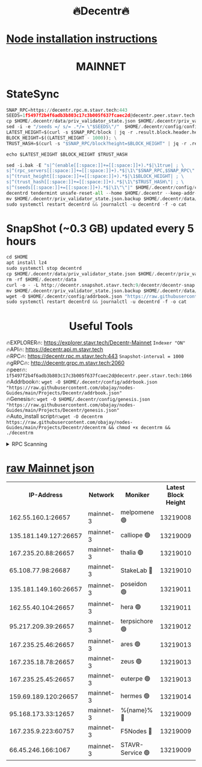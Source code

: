 <h1 align="center"> 🔥Decentr🔥</h1>

[Node installation instructions](https://github.com/obajay/nodes-Guides/tree/main/Projects/Decentr)
=
<h1 align="center"> MAINNET</h1>

# StateSync
```python
SNAP_RPC=https://decentr.rpc.m.stavr.tech:443
SEEDS=1f5497f2b4f6adb3b803c17c3b005f637fcaec2d@decentr.peer.stavr.tech:1066
cp $HOME/.decentr/data/priv_validator_state.json $HOME/.decentr/priv_validator_state.json.backup
sed -i -e "/seeds =/ s/= .*/= \"$SEEDS\"/"  $HOME/.decentr/config/config.toml
LATEST_HEIGHT=$(curl -s $SNAP_RPC/block | jq -r .result.block.header.height); \
BLOCK_HEIGHT=$((LATEST_HEIGHT - 1000)); \
TRUST_HASH=$(curl -s "$SNAP_RPC/block?height=$BLOCK_HEIGHT" | jq -r .result.block_id.hash)

echo $LATEST_HEIGHT $BLOCK_HEIGHT $TRUST_HASH

sed -i.bak -E "s|^(enable[[:space:]]+=[[:space:]]+).*$|\1true| ; \
s|^(rpc_servers[[:space:]]+=[[:space:]]+).*$|\1\"$SNAP_RPC,$SNAP_RPC\"| ; \
s|^(trust_height[[:space:]]+=[[:space:]]+).*$|\1$BLOCK_HEIGHT| ; \
s|^(trust_hash[[:space:]]+=[[:space:]]+).*$|\1\"$TRUST_HASH\"| ; \
s|^(seeds[[:space:]]+=[[:space:]]+).*$|\1\"\"|" $HOME/.decentr/config/config.toml
decentrd tendermint unsafe-reset-all --home $HOME/.decentr --keep-addr-book
mv $HOME/.decentr/priv_validator_state.json.backup $HOME/.decentr/data/priv_validator_state.json
sudo systemctl restart decentrd && journalctl -u decentrd -f -o cat
```
# SnapShot (~0.3 GB) updated every 5 hours
```python
cd $HOME
apt install lz4
sudo systemctl stop decentrd
cp $HOME/.decentr/data/priv_validator_state.json $HOME/.decentr/priv_validator_state.json.backup
rm -rf $HOME/.decentr/data
curl -o - -L http://decentr.snapshot.stavr.tech:9/decentr/decentr-snap.tar.lz4 | lz4 -c -d - | tar -x -C $HOME/.decentr --strip-components 2
mv $HOME/.decentr/priv_validator_state.json.backup $HOME/.decentr/data/priv_validator_state.json
wget -O $HOME/.decentr/config/addrbook.json "https://raw.githubusercontent.com/obajay/nodes-Guides/main/Projects/Decentr/addrbook.json"
sudo systemctl restart decentrd && journalctl -u decentrd -f -o cat
```

 <h1 align="center"> Useful Tools</h1>

🔥EXPLORER🔥:     https://explorer.stavr.tech/Decentr-Mainnet        `Indexer "ON"` \
🔥API🔥:          https://decentr.api.m.stavr.tech \
🔥RPC🔥:          https://decentr.rpc.m.stavr.tech:443              `Snapshot-interval = 1000` \
🔥gRPC🔥:         http://decentr.grpc.m.stavr.tech:2060 \
🔥peer🔥:         `1f5497f2b4f6adb3b803c17c3b005f637fcaec2d@decentr.peer.stavr.tech:1066` \
🔥Addrbook🔥:  `wget -O $HOME/.decentr/config/addrbook.json "https://raw.githubusercontent.com/obajay/nodes-Guides/main/Projects/Decentr/addrbook.json"` \
🔥Genesis🔥:  `wget -O $HOME/.decentr/config/genesis.json "https://raw.githubusercontent.com/obajay/nodes-Guides/main/Projects/Decentr/genesis.json"` \
🔥Auto_install script🔥:`wget -O decentrm https://raw.githubusercontent.com/obajay/nodes-Guides/main/Projects/Decentr/decentrm && chmod +x decentrm && ./decentrm`

<details>
<summary>RPC Scanning</summary>

<h2 align="center"> We scan nodes in real time every 4 hours. And we provide the final result of RPC endpoints.
We cannot influence the operation of these nodes in any way. </h2>


```python
If Voting Power is higher than 0 --> then the Node is a validator of the network and may be subject to attack and be a potential threat to the chain.
```
```python
We marked such validators with a red symbol
```

</details>

[raw Mainnet json](https://rpc-check.decentrm.stavr.tech/decentrm/rpc-decentrm-result.json)
=



<table><tr><th>IP-Address</th><th>Network</th><th>Moniker</th><th>Latest Block Height</th><th>Earliest Block Height</th><th>Catching Up</th><th>Tx Index</th><th>Voting Power</th><th>Scan Time</th></tr><tr><td>162.55.160.1:26657</td><td>mainnet-3</td><td>melpomene 🟢</td><td>13219008</td><td>1688950</td><td>False</td><td>on</td><td>0</td><td>2024-03-07T21:18:30.952179099UTC</td></tr><tr><td>135.181.149.127:26657</td><td>mainnet-3</td><td>calliope 🟢</td><td>13219009</td><td>1688950</td><td>False</td><td>on</td><td>0</td><td>2024-03-07T21:18:33.302556386UTC</td></tr><tr><td>167.235.20.88:26657</td><td>mainnet-3</td><td>thalia 🟢</td><td>13219010</td><td>1688950</td><td>False</td><td>on</td><td>0</td><td>2024-03-07T21:18:38.932532686UTC</td></tr><tr><td>65.108.77.98:26687</td><td>mainnet-3</td><td>StakeLab 🔴</td><td>13219010</td><td>1688950</td><td>False</td><td>on</td><td>5526152</td><td>2024-03-07T21:18:39.247898224UTC</td></tr><tr><td>135.181.149.160:26657</td><td>mainnet-3</td><td>poseidon 🟢</td><td>13219011</td><td>1688950</td><td>False</td><td>on</td><td>0</td><td>2024-03-07T21:18:43.639712741UTC</td></tr><tr><td>162.55.40.104:26657</td><td>mainnet-3</td><td>hera 🟢</td><td>13219011</td><td>1688950</td><td>False</td><td>on</td><td>0</td><td>2024-03-07T21:18:45.934664489UTC</td></tr><tr><td>95.217.209.39:26657</td><td>mainnet-3</td><td>terpsichore 🟢</td><td>13219012</td><td>1688950</td><td>False</td><td>on</td><td>0</td><td>2024-03-07T21:18:50.313530949UTC</td></tr><tr><td>167.235.25.46:26657</td><td>mainnet-3</td><td>ares 🟢</td><td>13219013</td><td>1688950</td><td>False</td><td>on</td><td>0</td><td>2024-03-07T21:18:54.617911713UTC</td></tr><tr><td>167.235.18.78:26657</td><td>mainnet-3</td><td>zeus 🟢</td><td>13219013</td><td>1688950</td><td>False</td><td>on</td><td>0</td><td>2024-03-07T21:18:56.936459542UTC</td></tr><tr><td>167.235.25.45:26657</td><td>mainnet-3</td><td>euterpe 🟢</td><td>13219013</td><td>1688950</td><td>False</td><td>on</td><td>0</td><td>2024-03-07T21:18:59.201311831UTC</td></tr><tr><td>159.69.189.120:26657</td><td>mainnet-3</td><td>hermes 🟢</td><td>13219014</td><td>1688950</td><td>False</td><td>on</td><td>0</td><td>2024-03-07T21:19:01.507749612UTC</td></tr><tr><td>95.168.173.33:12657</td><td>mainnet-3</td><td>%{name}% 🔴</td><td>13219009</td><td>8964001</td><td>False</td><td>on</td><td>4279728</td><td>2024-03-07T21:18:34.357673594UTC</td></tr><tr><td>167.235.9.223:60757</td><td>mainnet-3</td><td>F5Nodes 🔴</td><td>13219009</td><td>12380001</td><td>False</td><td>off</td><td>562</td><td>2024-03-07T21:18:34.640027546UTC</td></tr><tr><td>66.45.246.166:1067</td><td>mainnet-3</td><td>STAVR-Service 🟢</td><td>13219009</td><td>13217001</td><td>False</td><td>on</td><td>0</td><td>2024-03-07T21:18:33.856700905UTC</td></tr></table>

